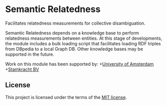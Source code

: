 Semantic Relatedness
====================

Facilitates relatedness measurements for collective disambiguation.

Semantic Relatedness depends on a knowledge base to perform relatedness measurements between entities. At this stage of developments, the module includes a bulk loading script that facilitates loading RDF triples from DBpedia to a local Graph DB. Other knowledge bases may be supported in the future.

Work on this module has been supported by:
+[University of Amsterdam](http://www.illc.uva.nl/)
+[Stamkracht BV](http://www.stamkracht.com/)

License
-------

This project is licensed under the terms of the [MIT license](http://opensource.org/licenses/MIT).
